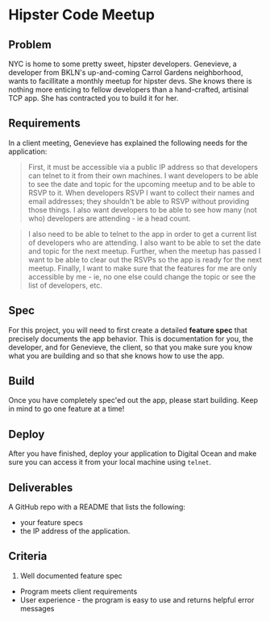# Hipster Code Meetup

## Problem

NYC is home to some pretty sweet, hipster developers. Genevieve, a developer from BKLN's up-and-coming Carrol Gardens neighborhood, wants to facillitate a monthly meetup for hipster devs. She knows there is nothing more enticing to fellow developers than a hand-crafted, artisinal TCP app. She has contracted you to build it for her.

## Requirements

In a client meeting, Genevieve has explained the following needs for the application:

> First, it must be accessible via a public IP address so that developers can telnet to it from their own machines. I want developers to be able to see the date and topic for the upcoming meetup and to be able to RSVP to it. When developers RSVP I want to collect their names and email addresses; they shouldn't be able to RSVP without providing those things. I also want developers to be able to see how many (not who) developers are attending - ie a head count.

> I also need to be able to telnet to the app in order to get a current list of developers who are attending. I also want to be able to set the date and topic for the next meetup. Further, when the meetup has passed I want to be able to clear out the RSVPs so the app is ready for the next meetup. Finally, I want to make sure that the features for me are only accessible by me - ie, no one else could change the topic or see the list of developers, etc.

## Spec

For this project, you will need to first create a detailed **feature spec** that precisely documents the app behavior. This is documentation for you, the developer, and for Genevieve, the client, so that you make sure you know what you are building and so that she knows how to use the app.

## Build

Once you have completely spec'ed out the app, please start building. Keep in mind to go one feature at a time!

## Deploy

After you have finished, deploy your application to Digital Ocean and make sure you can access it from your local machine using `telnet`.

## Deliverables

A GitHub repo with a README that lists the following:
* your feature specs
* the IP address of the application.

## Criteria

1. Well documented feature spec
* Program meets client requirements 
* User experience - the program is easy to use and returns helpful error messages
